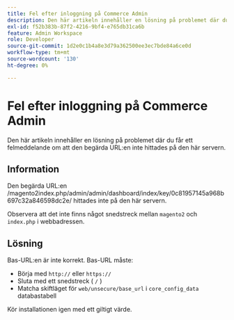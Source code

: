 ```yaml
---
title: Fel efter inloggning på Commerce Admin
description: Den här artikeln innehåller en lösning på problemet där du får ett felmeddelande om att den begärda URL:en inte hittades på den här servern.
exl-id: f52b383b-87f2-4216-9bf4-e765db31ca6b
feature: Admin Workspace
role: Developer
source-git-commit: 1d2e0c1b4a8e3d79a362500ee3ec7bde84a6ce0d
workflow-type: tm+mt
source-wordcount: '130'
ht-degree: 0%

---
```


# Fel efter inloggning på Commerce Admin

Den här artikeln innehåller en lösning på problemet där du får ett felmeddelande om att den begärda URL:en inte hittades på den här servern.

## Information

Den begärda URL:en /magento2index.php/admin/admin/dashboard/index/key/0c81957145a968b697c32a846598dc2e/ hittades inte på den här servern.

Observera att det inte finns något snedstreck mellan `magento2` och `index.php` i webbadressen.

## Lösning

Bas-URL:en är inte korrekt. Bas-URL måste:

* Börja med `http://` eller `https://`
* Sluta med ett snedstreck ( `/` )
* Matcha skiftläget för `web/unsecure/base_url` i `core_config_data` databastabell

Kör installationen igen med ett giltigt värde.
